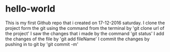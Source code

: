 # hello-world
This is my first Github repo that i created on 17-12-2016 saturday.
I clone the project form the git using the command from the terminal by 'git clone url of the project'
I saw the changes that i made by the command 'git status'
I add the changes of the file by 'git add fileName'
I commit the changes by pushing in to git by 'git commit -m'
